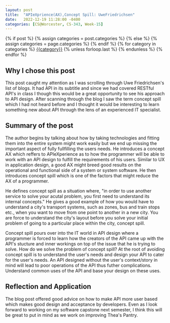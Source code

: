 ```yaml
---
layout: post
title:  "APIeXprience(AX),Concept Spill: UweFriedrichsen"
date:   2022-12-19 11:28:00 -0400
categories: [CS@Worcester, CS-343, Week-15]
---
```

<div class="post-categories">
  {% if post %}
    {% assign categories = post.categories %}
  {% else %}
    {% assign categories = page.categories %}
  {% endif %}
  {% for category in categories %}
  <a href="{{site.baseurl}}/categories/#{{category|slugize}}">{{category}}</a>
  {% unless forloop.last %}&nbsp;{% endunless %}
  {% endfor %}
</div>


## Why I chose this post
This post caught my attention as I was scrolling through Uwe Friedrichsen's list of blogs. It had API in its subtitle and since we had covered RESTful API's in class I though this would be a great opportunity to see his approach to API design. After scanning through the blog I saw the term concept spill which I had not heard before and I thought it would be interesting to learn something new about API through the lens of an experienced IT specialist.

## Summary of the post
The author begins by talking about how by taking technologies and fitting them into the entire system might work easily but we end up missing the important aspect of fully fullfilling the users needs. He introduces a concept AX which reffers to APIeXperience as to how the programmer will be able to work with an API design to fulfill the requirements of his users. Similar to UX in application design, a good AX might breed good results on the operational and functional side of a system or system software. He then introduces concept spill which is one of the factors that might reduce the AX of a programmer.

He defines concept spill as a situation where, "in order to use another service to solve your acutal problem, you first need to understand its internal concepts." He gives a good example of how you would have to understand a city's transport systems, such as zones, bus and train stops etc., when you want to move from one point to another in a new city. You are force to understand the city's layout before you solve your initial problem of going to a particular place within the city, concept spill.

Concept spill pours over into the IT world in API design where a programmer is forced to learn how the creators of the API came up with the API's stucture and inner workings on top of the issue that he is trying to solve. How do we solve the problem of concept spill? At the root of avoiding concept spill is to understand the user's needs and design your API to cater for the user's needs. An API designed without the user's context/story in mind will lead to poor operations of the API thus futher complications. Understand common uses of the API and base your design on these uses. 

## Reflection and Application
The blog post offered good advice on how to make API more user based which makes good design and acceptance by developers. Even as I look forward to working on my software capstone next semester, I think this will be great to put in mind as we work on improving Thea's Pantry.
